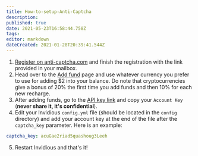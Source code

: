 ```yaml
---
title: How-to-setup-Anti-Captcha
description: 
published: true
date: 2021-05-23T16:58:44.758Z
tags: 
editor: markdown
dateCreated: 2021-01-28T20:39:41.544Z
---
```


1. [Register on anti-captcha.com](https://anti-captcha.com/clients/entrance/register) and finish the registration with the link provided in your mailbox.
2. Head over to the [Add fund](https://anti-captcha.com/clients/finance/refill) page and use whatever currency you prefer to use for adding $2 into your balance.
Do note that cryptocurrencies give a bonus of 20% the first time you add funds and then 10% for each new recharge.
3. After adding funds, go to the [API key link](https://anti-captcha.com/clients/settings/apisetup) and copy your `Account Key` (**never share it, it's confidential**).
4. Edit your Invidious `config.yml` file (should be located in the `config` directory) and add your account key at the end of the file after the `captcha_key` parameter.
Here is an example:
```yml
captcha_key: acuGae2riad5quashoug3Leeh
```
5. Restart Invidious and that's it!
